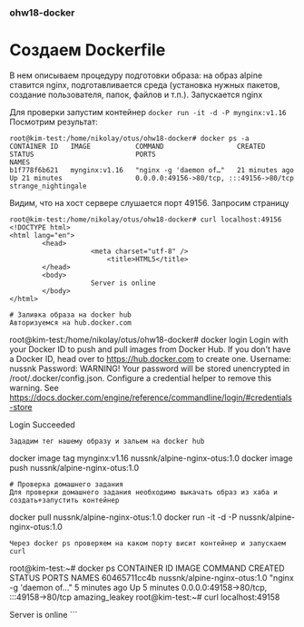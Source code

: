 ### ohw18-docker

# Cоздаем Dockerfile
В нем описываем процедуру подготовки образа: на образ alpine ставитcя nginx, подготавливается среда (установка нужных пакетов, создание пользователя, папок, файлов и т.п.).
Запускается nginx

Для проверки запустим контейнер 
```docker run -it -d -P mynginx:v1.16```
Посмотрим результат:
```
root@kim-test:/home/nikolay/otus/ohw18-docker# docker ps -a
CONTAINER ID   IMAGE           COMMAND                  CREATED             STATUS                         PORTS                                     NAMES
b1f778f6b621   mynginx:v1.16   "nginx -g 'daemon of…"   21 minutes ago      Up 21 minutes                  0.0.0.0:49156->80/tcp, :::49156->80/tcp   strange_nightingale
```
Видим, что на хост сервере слушается порт 49156. Запросим страницу
```
root@kim-test:/home/nikolay/otus/ohw18-docker# curl localhost:49156
<!DOCTYPE html>
<html lang="en">
        <head>
                    <meta charset="utf-8" />
                        <title>HTML5</title>
        </head>
        <body>
                    Server is online
        </body>
</html>

# Заливка образа на docker hub
Авторизуемся на hub.docker.com
```
root@kim-test:/home/nikolay/otus/ohw18-docker# docker login
Login with your Docker ID to push and pull images from Docker Hub. If you don't have a Docker ID, head over to https://hub.docker.com to create one.
Username: nussnk
Password:
WARNING! Your password will be stored unencrypted in /root/.docker/config.json.
Configure a credential helper to remove this warning. See
https://docs.docker.com/engine/reference/commandline/login/#credentials-store

Login Succeeded
```
Зададим тег нашему образу и зальем на docker hub
```
docker image tag mynginx:v1.16 nussnk/alpine-nginx-otus:1.0
docker image push nussnk/alpine-nginx-otus:1.0
```
# Проверка домашнего задания
Для проверки домашнего задания необходимо выкачать образ из хаба и создать+запустить контейнер
```
docker pull nussnk/alpine-nginx-otus:1.0
docker run -it -d -P nussnk/alpine-nginx-otus:1.0
```
Через docker ps проверяем на каком порту висит контейнер и запускаем curl
```
root@kim-test:~# docker ps
CONTAINER ID   IMAGE                          COMMAND                  CREATED         STATUS         PORTS                                     NAMES
60465711cc4b   nussnk/alpine-nginx-otus:1.0   "nginx -g 'daemon of…"   5 minutes ago   Up 5 minutes   0.0.0.0:49158->80/tcp, :::49158->80/tcp   amazing_leakey
root@kim-test:~# curl localhost:49158
<!DOCTYPE html>
<html lang="en">
        <head>
                    <meta charset="utf-8" />
                        <title>HTML5</title>
        </head>
        <body>
                    Server is online
        </body>
</html>
```

